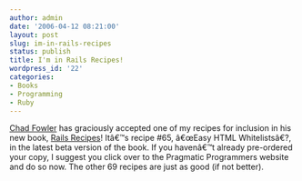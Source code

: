```yaml
---
author: admin
date: '2006-04-12 08:21:00'
layout: post
slug: im-in-rails-recipes
status: publish
title: I'm in Rails Recipes!
wordpress_id: '22'
categories:
- Books
- Programming
- Ruby
---
```


[Chad Fowler](http://www.chadfowler.com/) has graciously accepted one of
my recipes for inclusion in his new book, [Rails
Recipes](http://pragmaticprogrammer.com/titles/fr_rr/index.html)! Itâ€™s
recipe \#65, â€œEasy HTML Whitelistsâ€?, in the latest beta version of
the book. If you havenâ€™t already pre-ordered your copy, I suggest you
click over to the Pragmatic Programmers website and do so now. The other
69 recipes are just as good (if not better).
